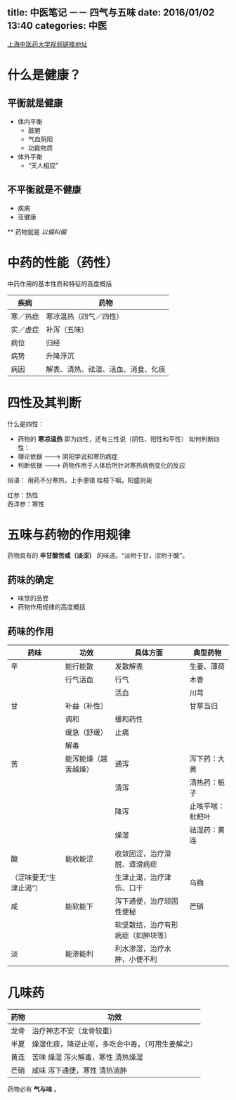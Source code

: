 title: 中医笔记 －－ 四气与五味
date: 2016/01/02 13:40
categories: 中医
---
[上海中医药大学视频链接地址](https://www.coursera.org/learn/zhong-yao-zhi-shi/lecture/Uo6Rt/2-1-1-zhong-yao-zhi-liao-ji-bing-de-ji-ben-yuan-li)

# 什么是健康？
## 平衡就是健康
  + 体内平衡
    + 脏腑
    + 气血阴阳
    + 功能物质
  + 体外平衡
    - “天人相应”

## 不平衡就是不健康
  + 疾病
  + 亚健康

** 药物就是 *以偏纠偏*

# 中药的性能（药性）
中药作用的基本性质和特征的高度概括

| 疾病     | 药物                   |
| --------- | ---------------------- |
| 寒／热症 | 寒凉温热（四气／四性） |
| 实／虚症 | 补泻（五味）           |
| 病位     | 归经                   |
| 病势     | 升降浮沉               |
| 病因     | 解表、清热、祛湿、活血、消食、化痰      |

# 四性及其判断
什么是四性：
+ 药物的 **寒凉温热** 即为四性，还有三性说（阴性、阳性和平性）
如何判断四性：
+ 理论依据 ---> 阴阳学说和寒热病症
+ 判断依据 ---> 药物作用于人体后所针对寒热病例变化的反应

俗语：
    用药不分寒热，上手便错
    桂枝下咽，阳盛则毙

红参：热性    
西洋参：寒性

# 五味与药物的作用规律
药物具有的 **辛甘酸苦咸（淡涩）** 的味道。“淡附于甘，涩附于酸”。
## 药味的确定
+ 味觉的品尝
+ 药物作用规律的高度概括
## 药味的作用

| 药味                   | 功效                 | 具体方面                           | 典型药物         |
| ------------------| ---------------- | ----------------------------- | ----------------|
| 辛                     | 能行能散             | 发散解表                           | 生姜、薄荷       |
|                        | 行气活血             | 行气                               | 木香             |
|                        |                      | 活血                               | 川芎             |
| 甘                     | 补益（补性）         |                                    | 甘草当归         |
|                        | 调和                 | 缓和药性                           |                  |
|                        | 缓急（舒缓）         | 止痛                               |                  |
|                        | 解毒                 |                                    |                  |
| 苦                     | 能泻能燥（越苦越燥） | 通泻                               | 泻下药：大黄     |
|                        |                      | 清泻                               | 清热药：栀子     |
|                        |                      | 降泻                               | 止咳平喘：枇杷叶 |
|                        |                      | 燥湿                               | 祛湿药：黄连     |
| 酸                     | 能收能涩             | 收敛固涩，治疗滑脱、遗滑病症       |                  |
| （涩味要无“生津止渴”） |                      | 生津止渴，治疗津伤、口干           | 乌梅             |
| 咸                     | 能软能下             | 泻下通便，治疗顽固性便秘           | 芒硝             |
|                        |                      | 软坚散结，治疗有形病症（如肿块等） |                  |
| 淡                     | 能渗能利             | 利水渗湿，治疗水肿，小便不利                 |                  |

# 几味药
| 药物 | 功效                                             |
|----- | --------------------------------------------- |
| 龙骨 | 治疗神志不安（龙骨较重）                         |
| 半夏 | 燥湿化痰，降逆止呕，多吃会中毒，（可用生姜解之） |
| 黄连 | 苦味 燥湿  泻火解毒，寒性 清热燥湿               |
| 芒硝 | 咸味 泻下通便，寒性 清热消肿                                  |
 
药物必有 **气与味** 。
